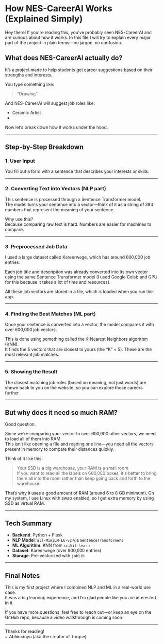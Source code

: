 # How NES-CareerAI Works (Explained Simply)

Hey there! If you're reading this, you've probably seen NES-CareerAI and are curious about how it works. 
In this file I will try to explain every major part of the project in plain terms—no jargon, no confusion.

## What does NES-CareerAI actually do?

It’s a project made to help students get career suggestions based on their strengths and interests.

You type something like:  
> “Drawing”

And NES-CareerAI will suggest job roles like:
- Ceramic Artist
-     
Now let’s break down how it works under the hood.

---

## Step-by-Step Breakdown

### 1. User Input

You fill out a form with a sentence that describes your interests or skills.

---

### 2. Converting Text into Vectors (NLP part)

This sentence is processed through a Sentence Transformer model.  
The model turns your sentence into a vector—think of it as a string of 384 numbers that represent the meaning of your sentence.

Why use this?  
Because comparing raw text is hard. Numbers are easier for machines to compare.

---

### 3. Preprocessed Job Data

I used a large dataset called Kareerwege, which has around 600,000 job entries.

Each job title and description was already converted into its own vector using the same Sentence Transformer model (I used Google Colab and GPU for this because it takes a lot of time and resources).

All these job vectors are stored in a file, which is loaded when you run the app.

---

### 4. Finding the Best Matches (ML part)

Once your sentence is converted into a vector, the model compares it with over 600,000 job vectors.

This is done using something called the K-Nearest Neighbors algorithm (KNN).  
It finds the 5 vectors that are closest to yours (the “K” = 5). These are the most relevant job matches.

---

### 5. Showing the Result

The closest matching job roles (based on meaning, not just words) are shown back to you on the website, so you can explore those careers further.

---

## But why does it need so much RAM?

Good question.

Since we’re comparing your vector to over 600,000 other vectors, we need to load all of them into RAM.  
This isn’t like opening a file and reading one line—you need all the vectors present in memory to compare their distances quickly.

Think of it like this:  
> Your SSD is a big warehouse, your RAM is a small room.   
> If you want to read all the labels on 600,000 boxes, it's better to bring them all into the room rather than keep going back and forth to the warehouse.

That’s why it uses a good amount of RAM (around 6 to 8 GB minimum). On my system, I use Linux with swap enabled, so I get extra memory by using SSD as virtual RAM.

---

## Tech Summary 
  
- **Backend**: Python + Flask  
- **NLP Model**: `all-MiniLM-L6-v2` via `SentenceTransformers`  
- **ML Algorithm**: KNN from `scikit-learn`  
- **Dataset**: Kareerwege (over 600,000 entries)  
- **Storage**: Pre-vectorized with `joblib`

---

## Final Notes

This is my first project where I combined NLP and ML in a real-world use case.  
It was a big learning experience, and I’m glad people like you are interested in it.

If you have more questions, feel free to reach out—or keep an eye on the GitHub repo, because a video walkthrough is coming soon.

---

Thanks for reading!  
~ Abhimanyu (aka the creator of Torque)
